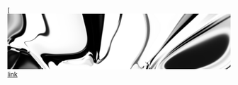 [![neuralart][thumbnail][link]

[thumbnail]: https://github.com/dstein64/dstein64/blob/neuralart_202101152230/neuralart-thumbnail.jpg?raw=true
[link]: https://github.com/dstein64/dstein64/blob/neuralart_202101152230/neuralart.png?raw=true
